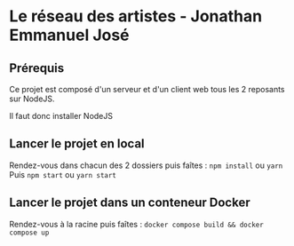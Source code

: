 # Le réseau des artistes - Jonathan Emmanuel José


## Prérequis

Ce projet est composé d'un serveur et d'un client web tous les 2 reposants sur NodeJS.

Il faut donc installer NodeJS

## Lancer le projet en local

Rendez-vous dans chacun des 2 dossiers puis faîtes : `npm install` ou `yarn`
Puis `npm start` ou `yarn start`

## Lancer le projet dans un conteneur Docker

Rendez-vous à la racine puis faîtes : `docker compose build && docker compose up`
